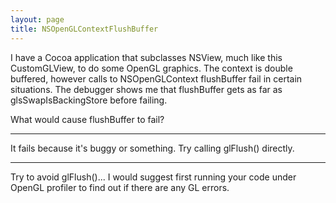 ```yaml
---
layout: page
title: NSOpenGLContextFlushBuffer
---
```




I have a Cocoa application that subclasses     NSView, much like this CustomGLView, to do some O<nowiki/>penGL graphics. The context is double buffered, however calls to     NSOpenGLContext f<nowiki/>lushBuffer fail in certain situations. The debugger shows me that     f<nowiki/>lushBuffer gets as far as     glsSwapIsBackingStore before failing. 

What would cause     f<nowiki/>lushBuffer to fail?

----
It fails because it's buggy or something. Try calling glFlush() directly.

----
Try to avoid glFlush()... I would suggest first running your code under OpenGL profiler to find out if there are any GL errors.

